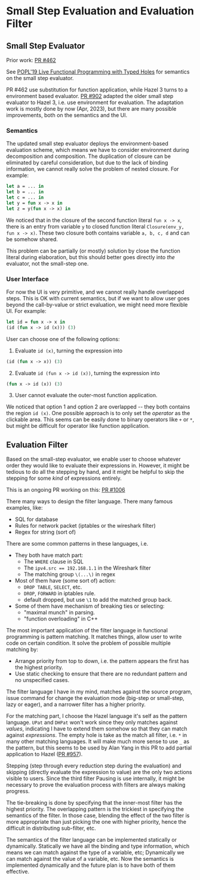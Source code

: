 # Small Step Evaluation and Evaluation Filter

## Small Step Evaluator

Prior work: [PR #462](https://github.com/hazelgrove/hazel/pull/462)

See
[POPL'19 Live Functional Programming with Typed Holes](https://doi.org/10.1145/3291622)
for semantics on the small step evaluator.

PR #462 use substitution for function application, while Hazel 3 turns
to a environment based evaluator.
[PR #902](https://github.com/hazelgrove/hazel/pull/902) adapted the
older small step evaluator to Hazel 3, i.e. use environment for
evaluation. The adaptation work is mostly done by now (Apr, 2023), but
there are many possible improvements, both on the semantics and the UI.

### Semantics

The updated small step evaluator deploys the environment-based
evaluation scheme, which means we have to consider environment during
decomposition and composition. The duplication of closure can be
eliminated by careful consideration, but due to the lack of binding
information, we cannot really solve the problem of nested closure. For
example:
```ocaml
let a = ... in
let b = ... in
let c = ... in
let y = fun x -> x in
let z = y(fun x -> x) in
```
We noticed that in the closure of the second function literal
`fun x -> x`, there is an entry from variable `y` to closed function
literal `Closure(env_y, fun x -> x)`. These two closure both contains
variable `a, b, c, d` and can be somehow shared.

This problem can be partially (or mostly) solution by close the function
literal during elaboration, but this should better goes directly into
*the* evaluator, not the small-step one.

### User Interface

For now the UI is very primitive, and we cannot really handle overlapped
steps. This is OK with current semantics, but if we want to allow user
goes beyond the call-by-value or strict evaluation, we might need more
flexible UI. For example:
```ocaml
let id = fun x -> x in
(id (fun x -> id (x))) (3)
```
User can choose one of the following options:
1. Evaluate `id (x)`, turning the expression into
```ocaml
(id (fun x -> x)) (3)
```
2. Evaluate `id (fun x -> id (x))`, turning the expression into
```ocaml
(fun x -> id (x)) (3)
```
3. User cannot evaluate the outer-most function application.

We noticed that option 1 and option 2 are overlapped -- they both
contains the region `id (x)`. One possible approach is to only set the
*operator* as the clickable area. This seems can be easily done to
binary operators like `+` or `*`, but might be difficult for operator
like function application.

## Evaluation Filter

Based on the small-step evaluator, we enable user to choose whatever
order they would like to evaluate their expressions in. However, it
might be tedious to do all the stepping by hand, and it might be helpful
to skip the stepping for some *kind* of expressions entirely.

This is an ongoing PR working on this:
[PR #1006](https://github.com/hazelgrove/hazel/pull/1006)

There many ways to design the filter language. There many famous
examples, like:
- SQL for database
- Rules for network packet (iptables or the wireshark filter)
- Regex for string (sort of)

There are some common patterns in these languages, i.e.
- They both have match part:
  - The `WHERE` clause in SQL
  - The `ipv4.src == 192.168.1.1` in the Wireshark filter
  - The matching group `\(...\)` in regex
- Most of them have (some sort of) action:
  - `DROP TABLE`, `SELECT`, etc.
  - `DROP`, `FORWARD` in iptables rule.
  - default dropped, but use `\1` to add the matched group back.
- Some of them have mechanism of breaking ties or selecting:
  - "maximal munch" in parsing.
  - "function overloading" in C++

The most important application of the filter language in functional
programming is pattern matching. It matches things, allow user to write
code on certain condition. It solve the problem of possible multiple
matching by:
- Arrange priority from top to down, i.e. the pattern appears the first
   has the highest priority.
- Use static checking to ensure that there are no redundant pattern
   and no unspecified cases.

The filter language I have in my mind, matches against the source
program, issue command for change the evaluation mode (big-step or
small-step, lazy or eager), and a narrower filter has a higher priority.

For the matching part, I choose the Hazel language it's self as the
pattern language. `UPat` and `DHPat` won't work since they only matches
against *values*, indicating I have to extend them somehow so that they
can match against *expressions*. The empty hole is take as the
match all filter, i.e. `*` in many other matching languages. It will
make much more sense to use `_` as the pattern, but this seems to be
used by Alan Yang in this PR to add partial application to Hazel
([PR #957](https://github.com/hazelgrove/hazel/pull/957)).

Stepping (step through every reduction step during the evaluation) and
skipping (directly evaluate the expression to value) are the only two
actions visible to users. Since the third filter Pausing is use
internally, it might be necessary to prove the evaluation process with
filters are always making progress.

The tie-breaking is done by specifying that the inner-most filter has
the highest priority. The overlapping pattern is the trickiest in
specifying the semantics of the filter. In those case, blending the
effect of the two filter is more appropriate than just picking the one
with higher priority, hence the difficult in distributing sub-filter,
etc.

The semantics of the filter language can be implemented statically
or dynamically. Statically we have all the binding and type information,
which means we can match against the type of a variable, etc;
Dynamically we can match against the value of a variable, etc. Now the
semantics is implemented dynamically and the future plan is to have both
of them effective.
